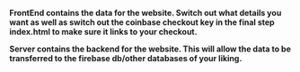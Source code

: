 **FrontEnd contains the data for the website. Switch out what details you want as well as switch out the coinbase checkout key in the final step index.html to make sure it links to your checkout.**

**Server contains the backend for the website. This will allow the data to be transferred to the firebase db/other databases of your liking.**
